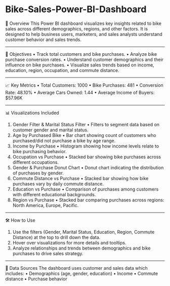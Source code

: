 # Bike-Sales-Power-BI-Dashboard

📌 Overview
This Power BI dashboard visualizes key insights related to bike sales across different demographics, regions, and other factors. It is designed to help business users, marketers, and sales analysts understand customer   behavior and sales trends.
________________________________________
🎯 Objectives
•	Track total customers and bike purchases.
•	Analyze bike purchase conversion rates.
•	Understand customer demographics and their influence on bike purchases.
•	Visualize sales trends based on income, education, region, occupation, and commute distance.
________________________________________
📈 Key Metrics
•	Total Customers: 1000
•	Bike Purchases: 481
•	Conversion Rate: 48.10%
•	Average Cars Owned: 1.44
•	Average Income of Buyers: $57.96K
________________________________________
📊 Visualizations Included
1. Gender Filter & Marital Status Filter
•	Filters to segment data based on customer gender and marital status.
2. Age by Purchased Bike
•	Bar chart showing count of customers who purchased/did not purchase a bike by age range.
3. Income by Purchase
•	Histogram showing how income levels relate to bike purchasing behavior.
4. Occupation vs Purchase
•	Stacked bar showing bike purchases across different occupations.
5. Gender & Purchase Donut Chart
•	Donut chart indicating the distribution of purchases by gender.
6. Commute Distance vs Purchase
•	Stacked bar showing how bike purchases vary by daily commute distance.
7. Education vs Purchase
•	Comparison of purchases among customers with different educational backgrounds.
8. Region vs Purchase
•	Stacked bar comparing purchases across regions: North America, Europe, Pacific.
________________________________________
🛠️ How to Use
1.	Use the filters (Gender, Marital Status, Education, Region, Commute Distance) at the top to drill down the data.
2.	Hover over visualizations for more details and tooltips.
3.	Analyze relationships and trends between demographics and bike purchases to drive sales strategy.
________________________________________
📎 Data Sources
The dashboard uses customer and sales data which includes:
•	Demographics (age, gender, education)
•	Income
•	Commute distance
•	Purchase behavior

